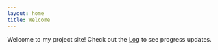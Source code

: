```yaml
---
layout: home
title: Welcome
---
```


Welcome to my project site! Check out the [Log](/log) to see progress updates.

